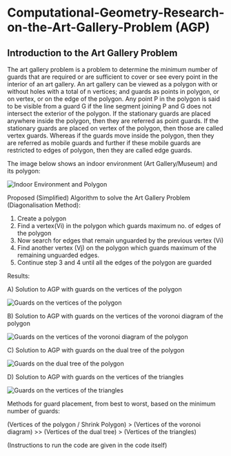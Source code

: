 # Computational-Geometry-Research-on-the-Art-Gallery-Problem (AGP)

## Introduction to the Art Gallery Problem

The art gallery problem is a problem to determine the minimum number of guards that are required or are sufficient to cover or see every point in the interior of an art gallery. An art gallery can be viewed as a polygon with or without holes with a total of n vertices; and guards as points in polygon, or on vertex, or on the edge of the polygon. Any point P in the polygon is said to be visible from a guard G if the line segment joining P and G does not intersect the exterior of the polygon. If the stationary guards are placed anywhere inside the polygon, then they are referred as point guards. If the stationary guards are placed on vertex of the polygon, then those are called vertex guards. Whereas if the guards move inside the polygon, then they are referred as mobile guards and further if these mobile guards are restricted to edges of polygon, then they are called edge guards.

The image below shows an indoor environment (Art Gallery/Museum) and its polygon:

![Indoor Environment and Polygon](https://user-images.githubusercontent.com/79450753/166154443-0b71c4df-68f6-4a19-b088-17e3911bfdca.png)

Proposed (Simplified) Algorithm to solve the Art Gallery Problem (Diagonalisation Method):
1) Create a polygon
2) Find a vertex(Vi) in the polygon which guards maximum no. of edges of the polygon
3) Now search for edges that remain unguarded by the previous vertex (Vi)
4) Find another vertex (Vj) on the polygon which guards maximum of the remaining unguarded edges.
5) Continue step 3 and 4 until all the edges of the polygon are guarded

Results:

A) Solution to AGP with guards on the vertices of the polygon

![Guards on the vertices of the polygon](https://user-images.githubusercontent.com/79450753/166160319-7fe947e7-2698-43bc-9895-31c918019cbf.png)

B) Solution to AGP with guards on the vertices of the voronoi diagram of the polygon

![Guards on the vertices of the voronoi diagram of the polygon](https://user-images.githubusercontent.com/79450753/166160462-63d5eb58-2dd5-4c7c-853a-d725979e9ec4.png)

C) Solution to AGP with guards on the dual tree of the polygon

![Guards on the dual tree of the polygon](https://user-images.githubusercontent.com/79450753/166160612-5a3509ab-8785-4601-a541-d5cced1cd3e0.png)

D) Solution to AGP with guards on the vertices of the triangles

![Guards on the vertices of the triangles](https://user-images.githubusercontent.com/79450753/166160732-1457917d-371d-410f-b997-7ace0f8f7701.png)

Methods for guard placement, from best to worst, based on the minimum number of guards:

(Vertices of the polygon / Shrink Polygon) > (Vertices of the voronoi diagram) >> (Vertices of the dual tree) > (Vertices of the triangles)

(Instructions to run the code are given in the code itself)

